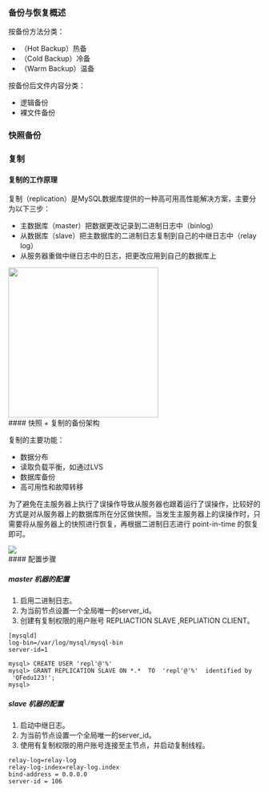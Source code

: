 ### 备份与恢复概述

按备份方法分类：

- （Hot Backup）热备
- （Cold Backup）冷备
- （Warm Backup）温备

按备份后文件内容分类：

- 逻辑备份
- 裸文件备份

### 快照备份



### 复制

#### 复制的工作原理

复制（replication）是MySQL数据库提供的一种高可用高性能解决方案，主要分为以下三步：

- 主数据库（master）把数据更改记录到二进制日志中（binlog）
- 从数据库（slave）把主数据库的二进制日志复制到自己的中继日志中（relay log）
- 从服务器重做中继日志中的日志，把更改应用到自己的数据库上

<div>
    <image src="img\5.png" height=300></image>
</div>
#### 快照 + 复制的备份架构

复制的主要功能：

- 数据分布
- 读取负载平衡，如通过LVS
- 数据库备份
- 高可用性和故障转移

为了避免在主服务器上执行了误操作导致从服务器也跟着运行了误操作，比较好的方式是对从服务器上的数据库所在分区做快照。当发生主服务器上的误操作时，只需要将从服务器上的快照进行恢复，再根据二进制日志进行 point-in-time 的恢复即可。

<div>
    <image src="img/6.png"></image>
</div>
#### 配置步骤

##### master 机器的配置

1. 启用二进制日志。
2. 为当前节点设置一个全局唯一的server_id。
3. 创建有复制权限的用户账号 REPLIACTION SLAVE ,REPLIATION CLIENT。

```
[mysqld]
log-bin=/var/log/mysql/mysql-bin
server-id=1
```

```
mysql> CREATE USER 'repl'@'%' 
mysql> GRANT REPLICATION SLAVE ON *.*  TO  'repl'@'%'  identified by 
 'QFedu123!';
mysql> 
```

##### slave 机器的配置

1. 启动中继日志。
2. 为当前节点设置一个全局唯一的server_id。
3. 使用有复制权限的用户账号连接至主节点，并启动复制线程。

```
relay-log=relay-log
relay-log-index=relay-log.index
bind-address = 0.0.0.0
server-id = 106
```

